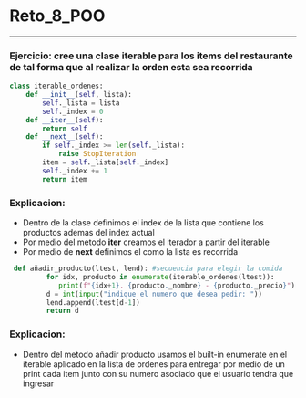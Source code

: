 # Reto_8_POO
----------------------------------
### Ejercicio: cree una clase iterable para los items del restaurante de tal forma que al realizar la orden esta sea recorrida
```python
class iterable_ordenes:
    def __init__(self, lista):
        self._lista = lista
        self._index = 0
    def __iter__(self):
        return self
    def __next__(self):
        if self._index >= len(self._lista):
            raise StopIteration
        item = self._lista[self._index]
        self._index += 1
        return item
```
### Explicacion:
- Dentro de la clase definimos el index de la lista que contiene los productos ademas del index actual
- Por medio del metodo __iter__ creamos el iterador a partir del iterable
- Por medio de __next__ definimos el como la lista es recorrida 
``` python
 def añadir_producto(ltest, lend): #secuencia para elegir la comida
         for idx, producto in enumerate(iterable_ordenes(ltest)):
            print(f"{idx+1}. {producto._nombre} - {producto._precio}")
         d = int(input("indique el numero que desea pedir: "))
         lend.append(ltest[d-1])
         return d
```
### Explicacion:
- Dentro del metodo añadir producto  usamos el built-in enumerate en el iterable aplicado en la lista de ordenes para entregar por medio de un print cada item junto con su numero asociado que el usuario tendra que ingresar